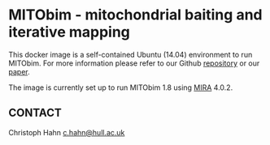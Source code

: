 MITObim - mitochondrial baiting and iterative mapping
=====================================================

This docker image is a self-contained Ubuntu (14.04) environment to run MITObim. For more information please refer to our Github [repository](https://github.com/chrishah/MITObim) or our [paper](http://nar.oxfordjournals.org/content/41/13/e129 "MITObim full article at NAR").

The image is currently set up to run MITObim 1.8 using [MIRA](http://mira-assembler.sourceforge.net/docs/DefinitiveGuideToMIRA.html) 4.0.2.

CONTACT
-------

Christoph Hahn <c.hahn@hull.ac.uk>

